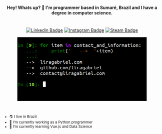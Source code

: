 <div align="center">

#### Hey! Whats up? 👋 I'm programmer based in Sumaré, Brazil and I have a degree in computer science.

#

[![Linkedin Badge](https://img.shields.io/badge/-LinkedIn-blue?style=flat-square&logo=Linkedin&logoColor=white&link=https://www.linkedin.com/in/liragabriels/)](https://www.linkedin.com/in/liragabriels/)
[![Instagram Badge](https://img.shields.io/badge/-Instagram-red?style=flat-square&logo=Instagram&logoColor=white&link=https://www.instagram.com/liragabriels/)](https://www.instagram.com/liragabriels/)
[![Steam Badge](https://img.shields.io/badge/-Steam-grey?style=flat-square&logo=Steam&logoColor=white&link=https://steamcommunity.com/id/liragabriel/)](https://steamcommunity.com/id/liragabriel/)

![](info.png)

</div>

#

<small>

- 🌎 I live in Brazil
- 🐍 I’m currently working as a Python programmer
- 🌱 I’m currently learning Vue.js and Data Science

</small>
